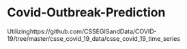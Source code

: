 # Covid-Outbreak-Prediction
Utilizinghttps://github.com/CSSEGISandData/COVID-19/tree/master/csse_covid_19_data/csse_covid_19_time_series
